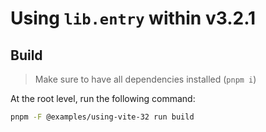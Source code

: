 # Using `lib.entry` within v3.2.1

## Build

> Make sure to have all dependencies installed (`pnpm i`)

At the root level, run the following command:

```bash
pnpm -F @examples/using-vite-32 run build
```
